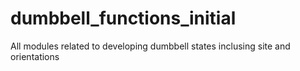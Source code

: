 # dumbbell_functions_initial
All modules related to developing dumbbell states inclusing site and orientations
